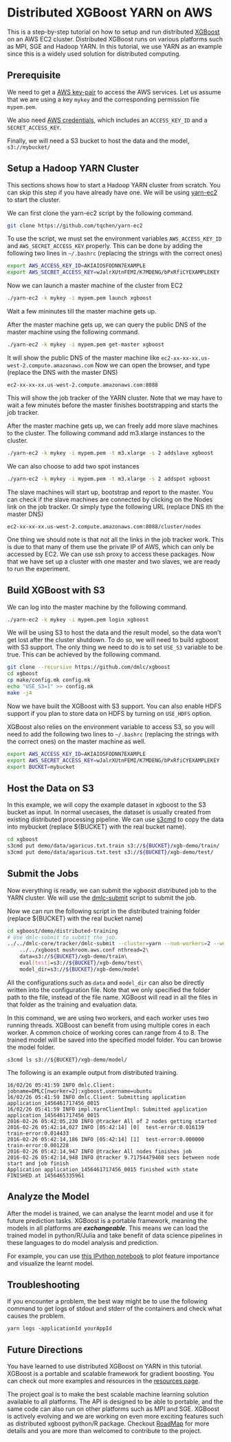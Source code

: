Distributed XGBoost YARN on AWS
===============================
This is a step-by-step tutorial on how to setup and run distributed [XGBoost](https://github.com/dmlc/xgboost)
on an AWS EC2 cluster. Distributed XGBoost runs on various platforms such as MPI, SGE and Hadoop YARN.
In this tutorial, we use YARN as an example since this is a widely used solution for distributed computing.

Prerequisite
------------
We need to get a [AWS key-pair](http://docs.aws.amazon.com/AWSEC2/latest/UserGuide/ec2-key-pairs.html)
to access the AWS services. Let us assume that we are using a key ```mykey``` and  the corresponding permission file ```mypem.pem```.

We also need [AWS credentials](http://docs.aws.amazon.com/AWSSimpleQueueService/latest/SQSGettingStartedGuide/AWSCredentials.html),
which includes an `ACCESS_KEY_ID` and a `SECRET_ACCESS_KEY`.

Finally, we will need a S3 bucket to host the data and the model, ```s3://mybucket/```

Setup a Hadoop YARN Cluster
---------------------------
This sections shows how to start a Hadoop YARN cluster from scratch.
You can skip this step if you have already have one.
We will be using [yarn-ec2](https://github.com/tqchen/yarn-ec2) to start the cluster.

We can first clone the yarn-ec2 script by the following command.
```bash
git clone https://github.com/tqchen/yarn-ec2
```

To use the script, we must set the environment variables `AWS_ACCESS_KEY_ID` and
`AWS_SECRET_ACCESS_KEY` properly. This can be done by adding the following two lines in
`~/.bashrc` (replacing the strings with the correct ones)

```bash
export AWS_ACCESS_KEY_ID=AKIAIOSFODNN7EXAMPLE
export AWS_SECRET_ACCESS_KEY=wJalrXUtnFEMI/K7MDENG/bPxRfiCYEXAMPLEKEY
```

Now we can launch a master machine of the cluster from EC2
```bash
./yarn-ec2 -k mykey -i mypem.pem launch xgboost
```
Wait a few mininutes till the master machine gets up.

After the master machine gets up, we can query the public DNS of the master machine using the following command.
```bash
./yarn-ec2 -k mykey -i mypem.pem get-master xgboost
```
It will show the public DNS of the master machine like ```ec2-xx-xx-xx.us-west-2.compute.amazonaws.com```
Now we can open the browser, and type (replace the DNS with the master DNS)
```
ec2-xx-xx-xx.us-west-2.compute.amazonaws.com:8088
```
This will show the job tracker of the YARN cluster. Note that we may have to wait a few minutes before the master finishes bootstrapping and starts the
job tracker.

After the master machine gets up, we can freely add more slave machines to the cluster.
The following command add m3.xlarge instances to the cluster.
```bash
./yarn-ec2 -k mykey -i mypem.pem -t m3.xlarge -s 2 addslave xgboost
```
We can also choose to add two spot instances
```bash
./yarn-ec2 -k mykey -i mypem.pem -t m3.xlarge -s 2 addspot xgboost
```
The slave machines will start up, bootstrap  and report to the master.
You can check if the slave machines are connected by clicking on the Nodes link on the job tracker.
Or simply type the following URL (replace DNS ith the master DNS)
```
ec2-xx-xx-xx.us-west-2.compute.amazonaws.com:8088/cluster/nodes
```

One thing we should note is that not all the links in the job tracker work.
This is due to that many of them use the private IP of AWS, which can only be accessed by EC2.
We can use ssh proxy to access these packages.
Now that we have set up a cluster with one master and two slaves, we are ready to run the experiment.


Build XGBoost with S3
---------------------
We can log into the master machine by the following command.
```bash
./yarn-ec2 -k mykey -i mypem.pem login xgboost
```

We will be using S3 to host the data and the result model, so the data won't get lost after the cluster shutdown.
To do so, we will need to build xgboost with S3 support. The only thing we need to do is to set ```USE_S3```
variable to be true. This can be achieved by the following command.

```bash
git clone --recursive https://github.com/dmlc/xgboost
cd xgboost
cp make/config.mk config.mk
echo "USE_S3=1" >> config.mk
make -j4
```
Now we have built the XGBoost with S3 support. You can also enable HDFS support if you plan to store data on HDFS by turning on ```USE_HDFS``` option.

XGBoost also relies on the environment variable to access S3, so you will need to add the following two lines to `~/.bashrc` (replacing the strings with the correct ones)
on the master machine as well.

```bash
export AWS_ACCESS_KEY_ID=AKIAIOSFODNN7EXAMPLE
export AWS_SECRET_ACCESS_KEY=wJalrXUtnFEMI/K7MDENG/bPxRfiCYEXAMPLEKEY
export BUCKET=mybucket
```

Host the Data on S3
-------------------
In this example, we will copy the example dataset in xgboost to the S3 bucket as input.
In normal usecases, the dataset is usually created from existing distributed processing pipeline.
We can use [s3cmd](http://s3tools.org/s3cmd) to copy the data into mybucket (replace ${BUCKET} with the real bucket name).

```bash
cd xgboost
s3cmd put demo/data/agaricus.txt.train s3://${BUCKET}/xgb-demo/train/
s3cmd put demo/data/agaricus.txt.test s3://${BUCKET}/xgb-demo/test/
```

Submit the Jobs
---------------
Now everything is ready, we can submit the xgboost distributed job to the YARN cluster.
We will use the [dmlc-submit](https://github.com/dmlc/dmlc-core/tree/master/tracker) script to submit the job.

Now we can run the following script in the distributed training folder (replace ${BUCKET} with the real bucket name)
```bash
cd xgboost/demo/distributed-training
# Use dmlc-submit to submit the job.
../../dmlc-core/tracker/dmlc-submit --cluster=yarn --num-workers=2 --worker-cores=2\
    ../../xgboost mushroom.aws.conf nthread=2\
    data=s3://${BUCKET}/xgb-demo/train\
    eval[test]=s3://${BUCKET}/xgb-demo/test\
    model_dir=s3://${BUCKET}/xgb-demo/model
```
All the configurations such as ```data``` and ```model_dir``` can also be directly written into the configuration file.
Note that we only specified the folder path to the file, instead of the file name.
XGBoost will read in all the files in that folder as the training and evaluation data.

In this command, we are using two workers, and each worker uses two running threads.
XGBoost can benefit from using multiple cores in each worker.
A common choice of working cores can range from 4 to 8.
The trained model will be saved into the specified model folder. You can browse the model folder.
```
s3cmd ls s3://${BUCKET}/xgb-demo/model/
```

The following is an example output from distributed training.
```
16/02/26 05:41:59 INFO dmlc.Client: jobname=DMLC[nworker=2]:xgboost,username=ubuntu
16/02/26 05:41:59 INFO dmlc.Client: Submitting application application_1456461717456_0015
16/02/26 05:41:59 INFO impl.YarnClientImpl: Submitted application application_1456461717456_0015
2016-02-26 05:42:05,230 INFO @tracker All of 2 nodes getting started
2016-02-26 05:42:14,027 INFO [05:42:14] [0]  test-error:0.016139        train-error:0.014433
2016-02-26 05:42:14,186 INFO [05:42:14] [1]  test-error:0.000000        train-error:0.001228
2016-02-26 05:42:14,947 INFO @tracker All nodes finishes job
2016-02-26 05:42:14,948 INFO @tracker 9.71754479408 secs between node start and job finish
Application application_1456461717456_0015 finished with state FINISHED at 1456465335961
```

Analyze the Model
-----------------
After the model is trained, we can analyse the learnt model and use it for future prediction tasks.
XGBoost is a portable framework, meaning the models in all platforms are ***exchangeable***.
This means we can load the trained model in python/R/Julia and take benefit of data science pipelines
in these languages to do model analysis and prediction.

For example, you can use [this IPython notebook](https://github.com/dmlc/xgboost/tree/master/demo/distributed-training/plot_model.ipynb)
to plot feature importance and visualize the learnt model.

Troubleshooting
----------------

If you encounter a problem, the best way might be to use the following command
to get logs of stdout and stderr of the containers and check what causes the problem.
```
yarn logs -applicationId yourAppId
```

Future Directions
-----------------
You have learned to use distributed XGBoost on YARN in this tutorial.
XGBoost is a portable and scalable framework for gradient boosting.
You can check out more examples and resources in the [resources page](https://github.com/dmlc/xgboost/blob/master/demo/README.md).

The project goal is to make the best scalable machine learning solution available to all platforms.
The API is designed to be able to portable, and the same code can also run on other platforms such as MPI and SGE.
XGBoost is actively evolving and we are working on even more exciting features
such as distributed xgboost python/R package. Checkout [RoadMap](https://github.com/dmlc/xgboost/issues/873) for
more details and you are more than welcomed to contribute to the project.
